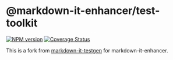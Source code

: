 # @markdown-it-enhancer/test-toolkit

[![NPM version](https://img.shields.io/npm/v/@markdown-it-enhancer/test-toolkit.svg?style=flat)](https://www.npmjs.org/package/@markdown-it-enhancer/test-toolkit)
[![Coverage Status](https://codecov.io/gh/Dedicatus546/markdown-it-enhancer/branch/main/graph/badge.svg?component=test-toolkit)](https://app.codecov.io/github/Dedicatus546/markdown-it-enhancer/tree/main?components%5B0%5D=test-toolkit)

This is a fork from [markdown-it-testgen](https://github.com/markdown-it/markdown-it-testgen) for markdown-it-enhancer.
